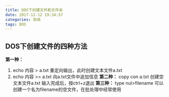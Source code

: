 ```yaml
---
title: DOS下创建文件和文件夹
date: 2017-12-12 19:34:57
categories: 系统
tags: DOS
---
```

## DOS下创建文件的四种方法
**第一种：**
1. echo 内容 > a.txt 重定向输出，此时创建文本文件a.txt 
2. echo 内容 >> a.txt 向a.txt文件中追加信息
**第二种：**
copy con a.txt 创建空文本文件a.txt
输入完成后，按ctrl+z退出
**第三种：**
type nul>filename 可以创建一个名为filename的空文件，在批处理中经常使用